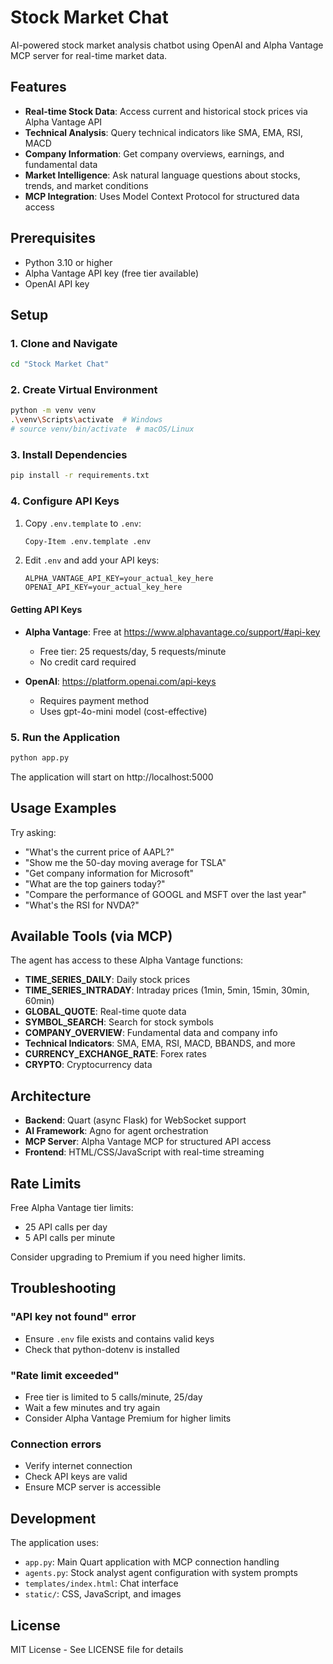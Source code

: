 # Stock Market Chat

AI-powered stock market analysis chatbot using OpenAI and Alpha Vantage MCP server for real-time market data.

## Features

- **Real-time Stock Data**: Access current and historical stock prices via Alpha Vantage API
- **Technical Analysis**: Query technical indicators like SMA, EMA, RSI, MACD
- **Company Information**: Get company overviews, earnings, and fundamental data
- **Market Intelligence**: Ask natural language questions about stocks, trends, and market conditions
- **MCP Integration**: Uses Model Context Protocol for structured data access

## Prerequisites

- Python 3.10 or higher
- Alpha Vantage API key (free tier available)
- OpenAI API key

## Setup

### 1. Clone and Navigate

```bash
cd "Stock Market Chat"
```

### 2. Create Virtual Environment

```bash
python -m venv venv
.\venv\Scripts\activate  # Windows
# source venv/bin/activate  # macOS/Linux
```

### 3. Install Dependencies

```bash
pip install -r requirements.txt
```

### 4. Configure API Keys

1. Copy `.env.template` to `.env`:
   ```bash
   Copy-Item .env.template .env
   ```

2. Edit `.env` and add your API keys:
   ```
   ALPHA_VANTAGE_API_KEY=your_actual_key_here
   OPENAI_API_KEY=your_actual_key_here
   ```

#### Getting API Keys

- **Alpha Vantage**: Free at https://www.alphavantage.co/support/#api-key
  - Free tier: 25 requests/day, 5 requests/minute
  - No credit card required

- **OpenAI**: https://platform.openai.com/api-keys
  - Requires payment method
  - Uses gpt-4o-mini model (cost-effective)

### 5. Run the Application

```bash
python app.py
```

The application will start on http://localhost:5000

## Usage Examples

Try asking:

- "What's the current price of AAPL?"
- "Show me the 50-day moving average for TSLA"
- "Get company information for Microsoft"
- "What are the top gainers today?"
- "Compare the performance of GOOGL and MSFT over the last year"
- "What's the RSI for NVDA?"

## Available Tools (via MCP)

The agent has access to these Alpha Vantage functions:

- **TIME_SERIES_DAILY**: Daily stock prices
- **TIME_SERIES_INTRADAY**: Intraday prices (1min, 5min, 15min, 30min, 60min)
- **GLOBAL_QUOTE**: Real-time quote data
- **SYMBOL_SEARCH**: Search for stock symbols
- **COMPANY_OVERVIEW**: Fundamental data and company info
- **Technical Indicators**: SMA, EMA, RSI, MACD, BBANDS, and more
- **CURRENCY_EXCHANGE_RATE**: Forex rates
- **CRYPTO**: Cryptocurrency data

## Architecture

- **Backend**: Quart (async Flask) for WebSocket support
- **AI Framework**: Agno for agent orchestration
- **MCP Server**: Alpha Vantage MCP for structured API access
- **Frontend**: HTML/CSS/JavaScript with real-time streaming

## Rate Limits

Free Alpha Vantage tier limits:
- 25 API calls per day
- 5 API calls per minute

Consider upgrading to Premium if you need higher limits.

## Troubleshooting

### "API key not found" error
- Ensure `.env` file exists and contains valid keys
- Check that python-dotenv is installed

### "Rate limit exceeded"
- Free tier is limited to 5 calls/minute, 25/day
- Wait a few minutes and try again
- Consider Alpha Vantage Premium for higher limits

### Connection errors
- Verify internet connection
- Check API keys are valid
- Ensure MCP server is accessible

## Development

The application uses:
- `app.py`: Main Quart application with MCP connection handling
- `agents.py`: Stock analyst agent configuration with system prompts
- `templates/index.html`: Chat interface
- `static/`: CSS, JavaScript, and images

## License

MIT License - See LICENSE file for details
